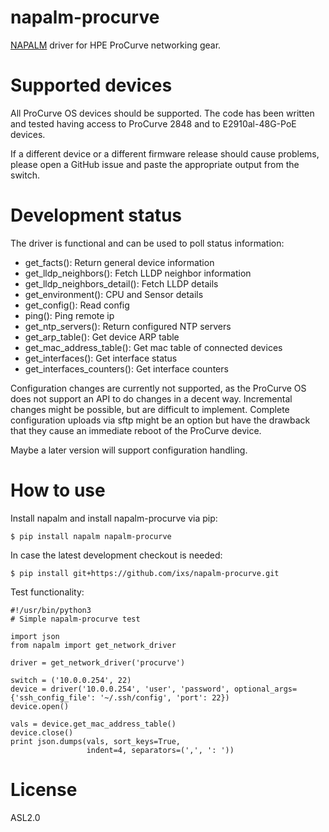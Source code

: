 # napalm-procurve

[NAPALM](https://napalm-automation.net/) driver for HPE ProCurve networking
gear.

Supported devices
=================

All ProCurve OS devices should be supported. The code has been written and tested
having access to ProCurve 2848 and to E2910al-48G-PoE devices.

If a different device or a different firmware release should cause problems, please
open a GitHub issue and paste the appropriate output from the switch.

Development status
==================

The driver is functional and can be used to poll status information:

 * get_facts(): Return general device information
 * get_lldp_neighbors(): Fetch LLDP neighbor information
 * get_lldp_neighbors_detail(): Fetch LLDP details
 * get_environment(): CPU and Sensor details
 * get_config(): Read config
 * ping(): Ping remote ip
 * get_ntp_servers(): Return configured NTP servers
 * get_arp_table(): Get device ARP table
 * get_mac_address_table(): Get mac table of connected devices
 * get_interfaces(): Get interface status
 * get_interfaces_counters(): Get interface counters

Configuration changes are currently not supported, as the ProCurve OS does
not support an API to do changes in a decent way.
Incremental changes might be possible, but are difficult to implement.
Complete configuration uploads via sftp might be an option but have the
drawback that they cause an immediate reboot of the ProCurve device.

Maybe a later version will support configuration handling.

How to use
==========

Install napalm and install napalm-procurve via pip:
```
$ pip install napalm napalm-procurve
```

In case the latest development checkout is needed:
```
$ pip install git+https://github.com/ixs/napalm-procurve.git
```

Test functionality:
```
#!/usr/bin/python3
# Simple napalm-procurve test

import json
from napalm import get_network_driver

driver = get_network_driver('procurve')

switch = ('10.0.0.254', 22)
device = driver('10.0.0.254', 'user', 'password', optional_args={'ssh_config_file': '~/.ssh/config', 'port': 22})
device.open()

vals = device.get_mac_address_table()
device.close()
print json.dumps(vals, sort_keys=True,
                 indent=4, separators=(',', ': '))
```

License
=======

ASL2.0
